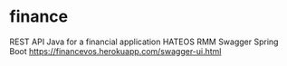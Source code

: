 # finance
REST API Java for a financial application
HATEOS RMM Swagger Spring Boot
https://financevos.herokuapp.com/swagger-ui.html

